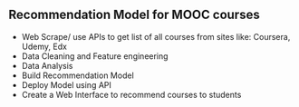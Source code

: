 ## Recommendation Model for MOOC courses

- Web Scrape/ use APIs to get list of all courses from sites like: Coursera, Udemy, Edx
- Data Cleaning and Feature engineering
- Data Analysis 
- Build Recommendation Model 
- Deploy Model using API 
- Create a Web Interface to recommend courses to students


